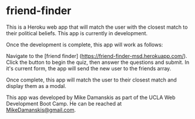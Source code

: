# friend-finder

This is a Heroku web app that will match the user with the closest match to their political beliefs. This app is currently in development.

Once the development is complete, this app will work as follows:

Navigate to the [friend finder] (https://friend-finder-msd.herokuapp.com/).
Click the button to begin the quiz, then answer the questions and submit.
In it's current form, the app will send the new user to the friends array.

Once complete, this app will match the user to their closest match and display them as a modal.

This app was developed by Mike Damanskis as part of the UCLA Web Development Boot Camp. He can be reached at MikeDamanskis@gmail.com.

